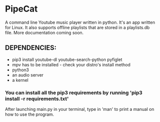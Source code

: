 # PipeCat
A command line Youtube music player written in python. It's an app written for Linux. It also supports offline playlists that are stored in a playlists.db file. More documentation coming soon.

<h2>
DEPENDENCIES:
</h2>
<ul>
  <li>pip3 install youtube-dl youtube-search-python pyfiglet</li>
  <li>mpv has to be installed - check your distro's install method</li>
  <li>python3</li>
  <li>an audio server</li>
  <li>a kernel</li>
</ul>
<h3>
  You can install all the pip3 requirements by running 'pip3 install -r requirements.txt'  
</h3>


After launching main.py in your terminal, type in 'man' to print a manual on how to use the program.

